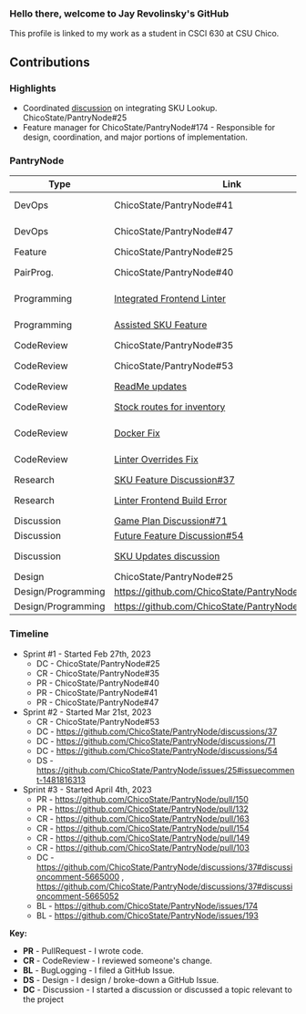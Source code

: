 ### Hello there, welcome to Jay Revolinsky's GitHub

This profile is linked to my work as a student in CSCI 630 at CSU Chico.

## Contributions

### Highlights

* Coordinated [discussion](https://github.com/ChicoState/PantryNode/discussions/37) on integrating SKU Lookup. ChicoState/PantryNode#25
* Feature manager for ChicoState/PantryNode#174 - Responsible for design, coordination, and major portions of implementation.

### PantryNode

| Type       | Link                     | Notes                                      |
|------------|--------------------------|--------------------------------------------|
| DevOps     | ChicoState/PantryNode#41 | Enabled build step on push to main.        | 
| DevOps     | ChicoState/PantryNode#47 | README instructions - run ESLint local.    | 
| Feature    | ChicoState/PantryNode#25 | Integrate SKU lookup.                      | 
| PairProg.  | ChicoState/PantryNode#40 | Troubleshooting/Programming with [reembot](https://github.com/reembot)   |
| Programming| [Integrated Frontend Linter](https://github.com/ChicoState/PantryNode/pull/150)| Assisted Frontend Team with Linter Configuration   |
| Programming| [Assisted SKU Feature](https://github.com/ChicoState/PantryNode/pull/132)| Assisted development of Initial SKU Feature |
| CodeReview | ChicoState/PantryNode#35 | Enable build step for all PRs.             |
| CodeReview | ChicoState/PantryNode#53 | Resolved linter semicolon issues.          |
| CodeReview | [ReadMe updates](https://github.com/ChicoState/PantryNode/pull/163)| Better Backend Instructions |
| CodeReview | [Stock routes for inventory](https://github.com/ChicoState/PantryNode/pull/154)| Views for handling stock routes/models|
| CodeReview | [Docker Fix](https://github.com/ChicoState/PantryNode/pull/149)| Assisted in resolving docker issues|
| CodeReview | [Linter Overrides Fix](https://github.com/ChicoState/PantryNode/pull/103)| Reviewed and assisted with linter overrides|
| Research   | [SKU Feature Discussion#37](https://github.com/ChicoState/PantryNode/discussions/37) | SKU Feature -research.                     |
| Research   | [Linter Frontend Build Error](https://github.com/ChicoState/PantryNode/issues/181#issuecomment-1520646559)| Frontend Build w/ Linter Investigation|
| Discussion | [Game Plan Discussion#71](https://github.com/ChicoState/PantryNode/discussions/71) | Game Plan Discussion.                     |
| Discussion | [Future Feature Discussion#54](https://github.com/ChicoState/PantryNode/discussions/54) | Future Feature Discussion.                 |
| Discussion | [SKU Updates discussion](https://github.com/ChicoState/PantryNode/discussions/37#discussioncomment-5665000)| Discussed updated design for SKU |
| Design     | ChicoState/PantryNode#25 | SKU Design w/ [Jooms](https://github.com/Jooms)                 |
| Design/Programming | https://github.com/ChicoState/PantryNode/issues/174 | WIP                |
| Design/Programming | https://github.com/ChicoState/PantryNode/issues/193 | WIP                |


### Timeline

* Sprint #1 - Started Feb 27th, 2023
  - DC - ChicoState/PantryNode#25 
  - CR - ChicoState/PantryNode#35 
  - PR - ChicoState/PantryNode#40 
  - PR - ChicoState/PantryNode#41 
  - PR - ChicoState/PantryNode#47 
* Sprint #2 - Started Mar 21st, 2023
  - CR - ChicoState/PantryNode#53
  - DC - https://github.com/ChicoState/PantryNode/discussions/37
  - DC - https://github.com/ChicoState/PantryNode/discussions/71
  - DC - https://github.com/ChicoState/PantryNode/discussions/54
  - DS - https://github.com/ChicoState/PantryNode/issues/25#issuecomment-1481816313
* Sprint #3 - Started April 4th, 2023
  - PR - https://github.com/ChicoState/PantryNode/pull/150
  - PR - https://github.com/ChicoState/PantryNode/pull/132
  - CR - https://github.com/ChicoState/PantryNode/pull/163
  - CR - https://github.com/ChicoState/PantryNode/pull/154
  - CR - https://github.com/ChicoState/PantryNode/pull/149
  - CR - https://github.com/ChicoState/PantryNode/pull/103
  - DC - https://github.com/ChicoState/PantryNode/discussions/37#discussioncomment-5665000 , https://github.com/ChicoState/PantryNode/discussions/37#discussioncomment-5665052
  - BL - https://github.com/ChicoState/PantryNode/issues/174
  - BL - https://github.com/ChicoState/PantryNode/issues/193


**Key:**

- **PR** - PullRequest - I wrote code.
- **CR** - CodeReview - I reviewed someone's change.
- **BL** - BugLogging - I filed a GitHub Issue.
- **DS** - Design - I design / broke-down a GitHub Issue.
- **DC** - Discussion - I started a discussion or discussed a topic relevant to the project

